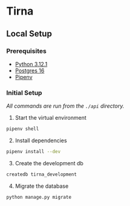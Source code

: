 # Tirna

## Local Setup

### Prerequisites

- [Python 3.12.1](https://www.python.org/downloads/)
- [Postgres 16]()
- [Pipenv](https://github.com/pypa/pipenv?tab=readme-ov-file#installation)

### Initial Setup

_All commands are run from the `./api` directory._

1. Start the virtual environment

```sh
pipenv shell
```

2. Install dependencies

```sh
pipenv install --dev
```

3. Create the development db

```sh
createdb tirna_development
```

4. Migrate the database

```sh
python manage.py migrate
```
